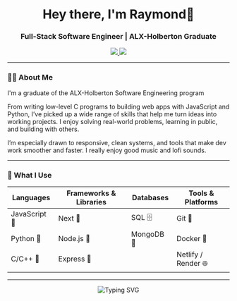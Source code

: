 <h1 align="center">Hey there, I'm Raymond👋</h1>
<h3 align="center">Full-Stack Software Engineer | ALX-Holberton Graduate </h3>

<p align="center">
  <a href="https://linkedin.com/in/aa-raymond" target="_blank">
    <img src="https://img.shields.io/badge/LinkedIn-0A66C2?style=for-the-badge&logo=linkedin&logoColor=white" />
  </a>
  <a href="https://twitter.com/aa__raymond" target="_blank">
    <img src="https://img.shields.io/badge/Twitter-1DA1F2?style=for-the-badge&logo=twitter&logoColor=white" />
  </a>
</p>

---

### 👨‍💻 About Me

I'm a graduate of the ALX-Holberton Software Engineering program

From writing low-level C programs to building web apps with JavaScript and Python, I’ve picked up a wide range of skills that help me turn ideas into working projects. I enjoy solving real-world problems, learning in public, and building with others.

I’m especially drawn to responsive, clean systems, and tools that make dev work smoother and faster. I really enjoy good music and lofi sounds.  

---

### 🧰 What I Use

| Languages       | Frameworks & Libraries | Databases      | Tools & Platforms    |
|-----------------|------------------------|----------------|----------------------|
| JavaScript 🔸   | Next 🔹                | SQL 🗄️         | Git 🔧               |
| Python 🔸       | Node.js 🔹             | MongoDB 🍃     | Docker 🐳            |
| C/C++ 🔸        | Express 🔹             |                | Netlify / Render 🌐  |
|                 |                        |                |                      |

---

<p align="center">
  <img src="https://readme-typing-svg.herokuapp.com?font=Fira+Code&duration=3000&pause=1000&center=true&width=450&lines=Full-Stack+Engineer;Learning+Never+Stops;The+Future+is+Tech!" alt="Typing SVG" />
</p>
